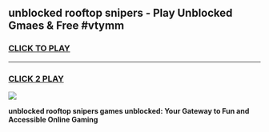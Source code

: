 
## unblocked rooftop snipers - Play Unblocked Gmaes & Free #vtymm
<h3>
<a href="https://news.freeplayer.one?title=unblocked_rooftop_snipers&ref=24F">CLICK TO PLAY</a></h3>
<hr>

<h3>
<a href="https://news.freeplayer.one?title=unblocked_rooftop_snipers&ref=24F">CLICK 2 PLAY</a>
  
</h3>

<a href="https://news.freeplayer.one?title=unblocked_rooftop_snipers&ref=24F/"><img src="https://clearcache.store/games.png"></a>


**unblocked rooftop snipers games unblocked: Your Gateway to Fun and Accessible Online Gaming**
